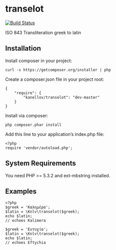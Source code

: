 # transelot

[![Build Status](https://travis-ci.org/kanellov/transelot.svg?branch=master)](https://travis-ci.org/kanellov/transelot)

ISO 843 Transliteration greek to latin

## Installation

Install composer in your project:

    curl -s https://getcomposer.org/installer | php

Create a composer.json file in your project root:

    {
        "require": {
            "kanellov/transelot": "dev-master"
        }
    }

Install via composer:

    php composer.phar install

Add this line to your application’s index.php file:

    <?php
    require 'vendor/autoload.php';

## System Requirements

You need PHP >= 5.3.2 and ext-mbstring installed.

## Examples

    <?php
    $greek = 'Καλημέρα';
    $latin = \Knlv\transelot($greek);
    echo $latin;
    // echoes Kalimera
    
    $greek = 'Ευτυχία';
    $latin = \Knlv\transelot($greek);
    echo $latin;
    // echoes Eftychia
